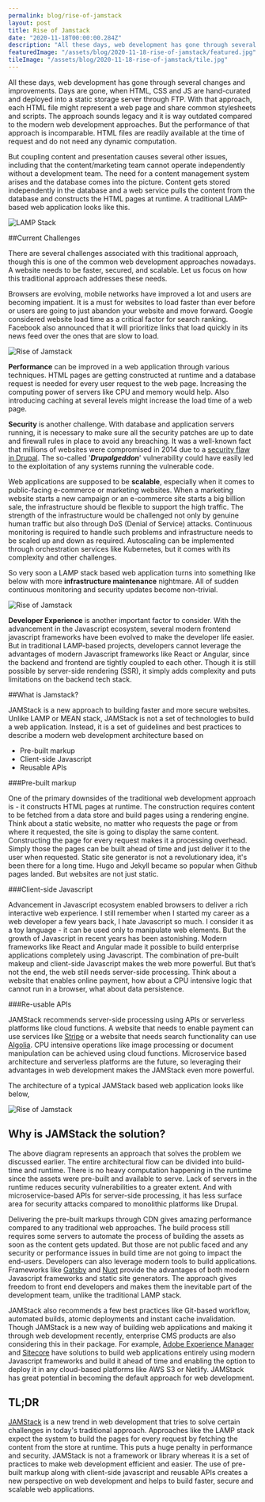 ```yaml
---
permalink: blog/rise-of-jamstack
layout: post
title: Rise of Jamstack
date: "2020-11-18T00:00:00.284Z"
description: "All these days, web development has gone through several changes and improvements. Days are gone, when HTML, CSS and JS are hand-curated and deployed into a static storage server through FTP. With that approach, each HTML file might represent a web page and share common stylesheets and scripts."
featuredImage: "/assets/blog/2020-11-18-rise-of-jamstack/featured.jpg"
tileImage: "/assets/blog/2020-11-18-rise-of-jamstack/tile.jpg"
---
```


All these days, web development has gone through several changes and improvements. Days are gone, when HTML, CSS and JS are hand-curated and deployed into a static storage server through FTP. With that approach, each HTML file might represent a web page and share common stylesheets and scripts. The approach sounds legacy and it is way outdated compared to the modern web development approaches. But the performance of that approach is incomparable. HTML files are readily available at the time of request and do not need any dynamic computation.  
  
But coupling content and presentation causes several other issues, including that the content/marketing team cannot operate independently without a development team. The need for a content management system arises and the database comes into the picture. Content gets stored independently in the database and a web service pulls the content from the database and constructs the HTML pages at runtime. A traditional LAMP-based web application looks like this.  
  
![LAMP Stack](/assets/blog/2020-11-18-rise-of-jamstack/lamp.png "LAMP Stack")  
  
##Current Challenges  
  
There are several challenges associated with this traditional approach, though this is one of the common web development approaches nowadays. A website needs to be faster, secured, and scalable. Let us focus on how this traditional approach addresses these needs.  
  
Browsers are evolving, mobile networks have improved a lot and users are becoming impatient. It is a must for websites to load faster than ever before or users are going to just abandon your website and move forward. Google considered website load time as a critical factor for search ranking. Facebook also announced that it will prioritize links that load quickly in its news feed over the ones that are slow to load.  
  
![Rise of Jamstack](/assets/blog/2020-11-18-rise-of-jamstack/web-performance.png "Rise of Jamstack")  
  
  
**Performance** can be improved in a web application through various techniques. HTML pages are getting constructed at runtime and a database request is needed for every user request to the web page. Increasing the computing power of servers like CPU and memory would help. Also introducing caching at several levels might increase the load time of a web page.  
  
**Security** is another challenge. With database and application servers running, it is necessary to make sure all the security patches are up to date and firewall rules in place to avoid any breaching. It was a well-known fact that millions of websites were compromised in 2014 due to a [security flaw in Drupal](https://cyware.com/news/what-is-drupalgeddon-and-what-kind-of-targets-does-it-go-after-78f558ec/). The so-called '***Drupalgeddon***' vulnerability could have easily led to the exploitation of any systems running the vulnerable code.  
  
Web applications are supposed to be **scalable**, especially when it comes to public-facing e-commerce or marketing websites. When a marketing website starts a new campaign or an e-commerce site starts a big billion sale, the infrastructure should be flexible to support the high traffic. The strength of the infrastructure would be challenged not only by genuine human traffic but also through DoS (Denial of Service) attacks. Continuous monitoring is required to handle such problems and infrastructure needs to be scaled up and down as required. Autoscaling can be implemented through orchestration services like Kubernetes, but it comes with its complexity and other challenges.  
  
So very soon a LAMP stack based web application turns into something like below with more **infrastructure maintenance** nightmare. All of sudden continuous monitoring and security updates become non-trivial.  
  
![Rise of Jamstack](/assets/blog/2020-11-18-rise-of-jamstack/challenges.png "Rise of Jamstack")  
  
**Developer Experience** is another important factor to consider. With the advancement in the Javascript ecosystem, several modern frontend javascript frameworks have been evolved to make the developer life easier. But in traditional LAMP-based projects, developers cannot leverage the advantages of modern Javascript frameworks like React or Angular, since the backend and frontend are tightly coupled to each other. Though it is still possible by server-side rendering (SSR), it simply adds complexity and puts limitations on the backend tech stack.  
  
##What is Jamstack?  
  
JAMStack is a new approach to building faster and more secure websites. Unlike LAMP or MEAN stack, JAMStack is not a set of technologies to build a web application. Instead, it is a set of guidelines and best practices to describe a modern web development architecture based on   
  
- Pre-built markup  
- Client-side Javascript  
- Reusable APIs  
  
###Pre-built markup  
  
One of the primary downsides of the traditional web development approach is - it constructs HTML pages at runtime. The construction requires content to be fetched from a data store and build pages using a rendering engine. Think about a static website, no matter who requests the page or from where it requested, the site is going to display the same content. Constructing the page for every request makes it a processing overhead. Simply those the pages can be built ahead of time and just deliver it to the user when requested. Static site generator is not a revolutionary idea, it's been there for a long time. Hugo and Jekyll became so popular when Github pages landed. But websites are not just static.   
  
###Client-side Javascript  
  
Advancement in Javascript ecosystem enabled browsers to deliver a rich interactive web experience. I still remember when I started my career as a web developer a few years back, I hate Javascript so much. I consider it as a toy language - it can be used only to manipulate web elements. But the growth of Javascript in recent years has been astonishing. Modern frameworks like React and Angular made it possible to build enterprise applications completely using Javascript. The combination of pre-built makeup and client-side Javascript makes the web more powerful. But that’s not the end, the web still needs server-side processing. Think about a website that enables online payment, how about a CPU intensive logic that cannot run in a browser, what about data persistence.  
  
###Re-usable APIs  
  
JAMStack recommends server-side processing using APIs or serverless platforms like cloud functions. A website that needs to enable payment can use services like [Stripe](https://stripe.com/) or a website that needs search functionality can use [Algolia](https://www.algolia.com/). CPU intensive operations like image processing or document manipulation can be achieved using cloud functions. Microservice based architecture and serverless platforms are the future, so leveraging their advantages in web development makes the JAMStack even more powerful.  
  
The architecture of a typical JAMStack based web application looks like below,  
  
![Rise of Jamstack](/assets/blog/2020-11-18-rise-of-jamstack/jamstack.png "Rise of Jamstack")  
  
##  Why is JAMStack the solution?  
  
The above diagram represents an approach that solves the problem we discussed earlier. The entire architectural flow can be divided into build-time and runtime. There is no heavy computation happening in the runtime since the assets were pre-built and available to serve. Lack of servers in the runtime reduces security vulnerabilities to a greater extent. And with microservice-based APIs for server-side processing, it has less surface area for security attacks compared to monolithic platforms like Drupal.   
  
Delivering the pre-built markups through CDN gives amazing performance compared to any traditional web approaches. The build process still requires some servers to automate the process of building the assets as soon as the content gets updated. But those are not public faced and any security or performance issues in build time are not going to impact the end-users. Developers can also leverage modern tools to build applications. Frameworks like [Gatsby](https://www.jawahar.tech/blog/gatsby-in-a-nutshell/) and [Nuxt](https://nuxtjs.org/) provide the advantages of both modern Javascript frameworks and static site generators. The approach gives freedom to front end developers and makes them the inevitable part of the development team, unlike the traditional LAMP stack.  
  
JAMStack also recommends a few best practices like Git-based workflow, automated builds, atomic deployments and instant cache invalidation. Though JAMStack is a new way of building web applications and making it through web development recently, enterprise CMS products are also considering this in their package. For example, [Adobe Experience Manager](https://docs.adobe.com/content/help/en/experience-manager-64/developing/headless/spas/spa-overview.html) and [Sitecore](https://jss.sitecore.com/) have solutions to build web applications entirely using modern Javascript frameworks and build it ahead of time and enabling the option to deploy it in any cloud-based platforms like AWS S3 or Netlify. JAMStack has great potential in becoming the default approach for web development.  

## TL;DR  
  
[JAMStack](https://www.netlify.com/jamstack/) is a new trend in web development that tries to solve certain challenges in today's traditional approach. Approaches like the LAMP stack expect the system to build the pages for every request by fetching the content from the store at runtime. This puts a huge penalty in performance and security. JAMStack is not a framework or library whereas it is a set of practices to make web development efficient and easier. The use of pre-built markup along with client-side javascript and reusable APIs creates a new perspective on web development and helps to build faster, secure and scalable web applications.
